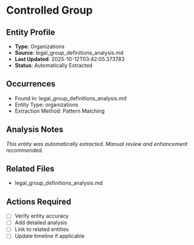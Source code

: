 # Controlled Group

## Entity Profile
- **Type**: Organizations
- **Source**: legal_group_definitions_analysis.md
- **Last Updated**: 2025-10-12T03:42:05.373783
- **Status**: Automatically Extracted

## Occurrences
- Found in: legal_group_definitions_analysis.md
- Entity Type: organizations
- Extraction Method: Pattern Matching

## Analysis Notes
*This entity was automatically extracted. Manual review and enhancement recommended.*

## Related Files
- legal_group_definitions_analysis.md

## Actions Required
- [ ] Verify entity accuracy
- [ ] Add detailed analysis
- [ ] Link to related entities
- [ ] Update timeline if applicable
